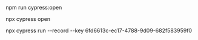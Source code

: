 npm run cypress:open


npx cypress open

npx cypress run --record --key 6fd6613c-ec17-4788-9d09-682f583959f0